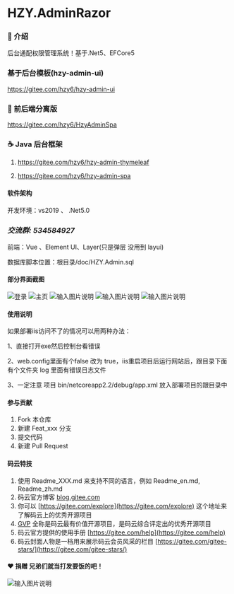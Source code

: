 # HZY.AdminRazor



### :yellow_heart: 介绍 
后台通配权限管理系统！基于.Net5、EFCore5

### 基于后台模板(hzy-admin-ui)
https://gitee.com/hzy6/hzy-admin-ui

###  :cherries: 前后端分离版
https://gitee.com/hzy6/HzyAdminSpa

###  :coffee:  Java 后台框架

1. https://gitee.com/hzy6/hzy-admin-thymeleaf

2. https://gitee.com/hzy6/hzy-admin-spa


#### 软件架构
开发环境：vs2019 、 .Net5.0

###  **_交流群: 534584927_** 


前端：Vue 、Element UI、Layer(只是弹层 没用到 layui)

数据库脚本位置：根目录/doc/HZY.Admin.sql


#### 部分界面截图
![登录](https://images.gitee.com/uploads/images/2021/0320/151018_b51ad931_1242080.png "屏幕截图.png")
![主页](https://images.gitee.com/uploads/images/2021/0320/151041_4daa85aa_1242080.png "屏幕截图.png")
![输入图片说明](https://images.gitee.com/uploads/images/2021/0320/151202_438941c7_1242080.png "屏幕截图.png")
![输入图片说明](https://images.gitee.com/uploads/images/2021/0320/151808_c26e1112_1242080.png "屏幕截图.png")
![输入图片说明](https://images.gitee.com/uploads/images/2021/0320/151337_c5a9e1d4_1242080.png "屏幕截图.png")

#### 使用说明

如果部署iis访问不了的情况可以用两种办法：

1、直接打开exe然后控制台看错误

2、web.config里面有个false 改为 true，iis重启项目后运行网站后，跟目录下面 有个文件夹 log 里面有错误日志文件

3、一定注意 项目 bin/netcoreapp2.2/debug/app.xml 放入部署项目的跟目录中 


#### 参与贡献

1. Fork 本仓库
2. 新建 Feat_xxx 分支
3. 提交代码
4. 新建 Pull Request


#### 码云特技

1. 使用 Readme\_XXX.md 来支持不同的语言，例如 Readme\_en.md, Readme\_zh.md
2. 码云官方博客 [blog.gitee.com](https://blog.gitee.com)
3. 你可以 [https://gitee.com/explore](https://gitee.com/explore) 这个地址来了解码云上的优秀开源项目
4. [GVP](https://gitee.com/gvp) 全称是码云最有价值开源项目，是码云综合评定出的优秀开源项目
5. 码云官方提供的使用手册 [https://gitee.com/help](https://gitee.com/help)
6. 码云封面人物是一档用来展示码云会员风采的栏目 [https://gitee.com/gitee-stars/](https://gitee.com/gitee-stars/)

####  :heart: 捐赠 兄弟们就当打发要饭的吧！
![输入图片说明](https://images.gitee.com/uploads/images/2020/1216/105734_96c2122c_1242080.png "未标题-1.png")
